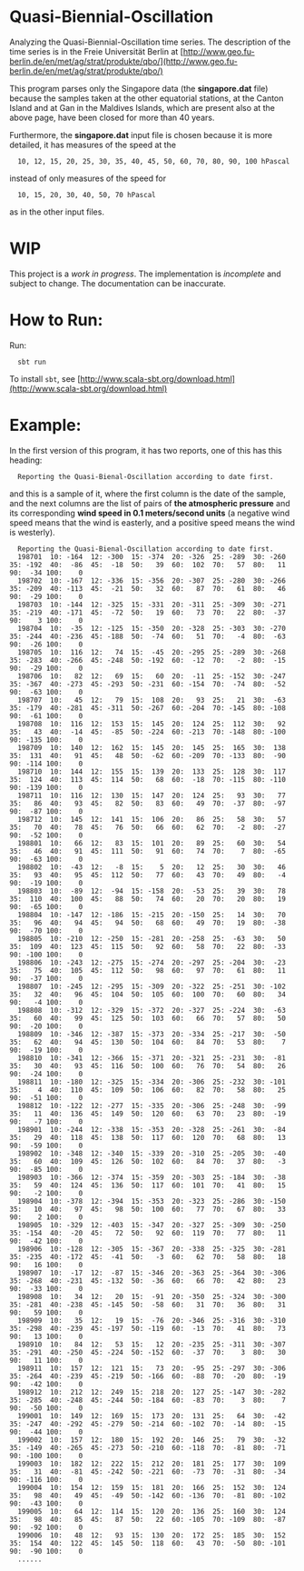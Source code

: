 # Quasi-Biennial-Oscillation

Analyzing the Quasi-Biennial-Oscillation time series. The description of the time series is in the
Freie Universität Berlin at
[http://www.geo.fu-berlin.de/en/met/ag/strat/produkte/qbo/](http://www.geo.fu-berlin.de/en/met/ag/strat/produkte/qbo/)

This program parses only the Singapore data (the **singapore.dat** file) because the samples taken
at the other equatorial stations, at the Canton Island and at Gan in the Maldives Islands, which are
present also at the above page, have been closed for more than 40 years.

Furthermore, the **singapore.dat** input file is chosen because it is more detailed, it has measures
of the speed at the

      10, 12, 15, 20, 25, 30, 35, 40, 45, 50, 60, 70, 80, 90, 100 hPascal

instead of only measures of the speed for

      10, 15, 20, 30, 40, 50, 70 hPascal

as in the other input files.

# WIP

This project is a *work in progress*. The implementation is *incomplete* and subject to change. The documentation can be inaccurate.

# How to Run:

Run:

      sbt run

To install `sbt`, see [http://www.scala-sbt.org/download.html](http://www.scala-sbt.org/download.html)

# Example:

In the first version of this program, it has two reports, one of this has this heading:

      Reporting the Quasi-Bienal-Oscillation according to date first.

and this is a sample of it, where the first column is the date of the sample, and the next columns are the list of pairs of **the atmospheric pressure** and its corresponding **wind speed in 0.1 meters/second units** (a negative wind speed means that the wind is easterly, and a positive speed means the wind is westerly).

      Reporting the Quasi-Bienal-Oscillation according to date first.
      198701  10: -164  12: -300  15: -374  20: -326  25: -289  30: -260  35: -192  40:  -86  45:  -18  50:   39  60:  102  70:   57  80:   11  90:  -34 100:    0
      198702  10: -167  12: -336  15: -356  20: -307  25: -280  30: -266  35: -209  40: -113  45:  -21  50:   32  60:   87  70:   61  80:   46  90:  -29 100:    0
      198703  10: -144  12: -325  15: -331  20: -311  25: -309  30: -271  35: -219  40: -171  45:  -72  50:   19  60:   73  70:   22  80:  -37  90:    3 100:    0
      198704  10:  -35  12: -125  15: -350  20: -328  25: -303  30: -270  35: -244  40: -236  45: -188  50:  -74  60:   51  70:   -4  80:  -63  90:  -26 100:    0
      198705  10:  116  12:   74  15:  -45  20: -295  25: -289  30: -268  35: -283  40: -266  45: -248  50: -192  60:  -12  70:   -2  80:  -15  90:  -29 100:    0
      198706  10:   82  12:   69  15:   60  20:  -11  25: -152  30: -247  35: -367  40: -273  45: -293  50: -231  60: -154  70:  -74  80:  -52  90:  -63 100:    0
      198707  10:   45  12:   79  15:  108  20:   93  25:   21  30:  -63  35: -179  40: -281  45: -311  50: -267  60: -204  70: -145  80: -108  90:  -61 100:    0
      198708  10:  116  12:  153  15:  145  20:  124  25:  112  30:   92  35:   43  40:  -14  45:  -85  50: -224  60: -213  70: -148  80: -100  90: -135 100:    0
      198709  10:  140  12:  162  15:  145  20:  145  25:  165  30:  138  35:  131  40:   91  45:   48  50:  -62  60: -209  70: -133  80:  -90  90: -114 100:    0
      198710  10:  144  12:  155  15:  139  20:  133  25:  128  30:  117  35:  124  40:  113  45:  114  50:   68  60:  -18  70: -115  80: -110  90: -139 100:    0
      198711  10:  116  12:  130  15:  147  20:  124  25:   93  30:   77  35:   86  40:   93  45:   82  50:   83  60:   49  70:  -37  80:  -97  90:  -87 100:    0
      198712  10:  145  12:  141  15:  106  20:   86  25:   58  30:   57  35:   70  40:   78  45:   76  50:   66  60:   62  70:   -2  80:  -27  90:  -52 100:    0
      198801  10:   66  12:   83  15:  101  20:   89  25:   60  30:   54  35:   46  40:   91  45:  111  50:   91  60:   74  70:    7  80:  -65  90:  -63 100:    0
      198802  10:  -43  12:   -8  15:    5  20:   12  25:   30  30:   46  35:   93  40:   95  45:  112  50:   77  60:   43  70:   49  80:   -4  90:  -19 100:    0
      198803  10:  -89  12:  -94  15: -158  20:  -53  25:   39  30:   78  35:  110  40:  100  45:   88  50:   74  60:   20  70:   20  80:   19  90:  -65 100:    0
      198804  10: -147  12: -186  15: -215  20: -150  25:   14  30:   70  35:   96  40:   94  45:   94  50:   68  60:   49  70:   19  80:  -38  90:  -70 100:    0
      198805  10: -210  12: -250  15: -281  20: -258  25:  -63  30:   50  35:  109  40:  123  45:  115  50:   92  60:   58  70:   22  80:  -33  90: -100 100:    0
      198806  10: -243  12: -275  15: -274  20: -297  25: -204  30:  -23  35:   75  40:  105  45:  112  50:   98  60:   97  70:   61  80:   11  90:  -37 100:    0
      198807  10: -245  12: -295  15: -309  20: -322  25: -251  30: -102  35:   32  40:   96  45:  104  50:  105  60:  100  70:   60  80:   34  90:   -4 100:    0
      198808  10: -312  12: -329  15: -372  20: -327  25: -224  30:  -63  35:   60  40:   99  45:  125  50:  103  60:   66  70:   57  80:   50  90:  -20 100:    0
      198809  10: -346  12: -387  15: -373  20: -334  25: -217  30:  -50  35:   62  40:   94  45:  130  50:  104  60:   84  70:   53  80:    7  90:  -19 100:    0
      198810  10: -341  12: -366  15: -371  20: -321  25: -231  30:  -81  35:   30  40:   93  45:  116  50:  100  60:   76  70:   54  80:   26  90:  -24 100:    0
      198811  10: -180  12: -325  15: -334  20: -306  25: -232  30: -101  35:    4  40:  110  45:  109  50:  106  60:   82  70:   58  80:   25  90:  -51 100:    0
      198812  10: -122  12: -277  15: -335  20: -306  25: -248  30:  -99  35:   11  40:  136  45:  149  50:  120  60:   63  70:   23  80:  -19  90:   -7 100:    0
      198901  10: -244  12: -338  15: -353  20: -328  25: -261  30:  -84  35:   29  40:  118  45:  138  50:  117  60:  120  70:   68  80:   13  90:  -59 100:    0
      198902  10: -348  12: -340  15: -339  20: -310  25: -205  30:  -40  35:   60  40:  109  45:  126  50:  102  60:   84  70:   37  80:   -3  90:  -85 100:    0
      198903  10: -366  12: -374  15: -359  20: -303  25: -184  30:  -38  35:   59  40:  124  45:  136  50:  117  60:  101  70:   41  80:   15  90:   -2 100:    0
      198904  10: -378  12: -394  15: -353  20: -323  25: -286  30: -150  35:   10  40:   97  45:   98  50:  100  60:   77  70:   67  80:   33  90:    2 100:    0
      198905  10: -329  12: -403  15: -347  20: -327  25: -309  30: -250  35: -154  40:  -20  45:   72  50:   92  60:  119  70:   77  80:   11  90:  -42 100:    0
      198906  10: -128  12: -305  15: -367  20: -338  25: -325  30: -281  35: -235  40: -172  45:  -41  50:   -3  60:   62  70:   58  80:   18  90:   16 100:    0
      198907  10:  -17  12:  -87  15: -346  20: -363  25: -364  30: -306  35: -268  40: -231  45: -132  50:  -36  60:   66  70:   42  80:   23  90:  -33 100:    0
      198908  10:   34  12:   20  15:  -91  20: -350  25: -324  30: -300  35: -281  40: -238  45: -145  50:  -58  60:   31  70:   36  80:   31  90:   59 100:    0
      198909  10:   35  12:   19  15:  -76  20: -346  25: -316  30: -310  35: -298  40: -239  45: -197  50: -119  60:  -13  70:   41  80:   73  90:   13 100:    0
      198910  10:   84  12:   53  15:   12  20: -235  25: -311  30: -307  35: -291  40: -250  45: -224  50: -152  60:  -37  70:    3  80:   30  90:   11 100:    0
      198911  10:  157  12:  121  15:   73  20:  -95  25: -297  30: -306  35: -264  40: -239  45: -219  50: -166  60:  -88  70:  -20  80:  -19  90:  -42 100:    0
      198912  10:  212  12:  249  15:  218  20:  127  25: -147  30: -282  35: -285  40: -248  45: -244  50: -184  60:  -83  70:    3  80:    7  90:  -50 100:    0
      199001  10:  149  12:  169  15:  173  20:  131  25:   64  30:  -42  35: -247  40: -292  45: -279  50: -214  60: -102  70:  -14  80:  -15  90:  -44 100:    0
      199002  10:  157  12:  180  15:  192  20:  146  25:   79  30:  -32  35: -149  40: -265  45: -273  50: -210  60: -118  70:  -81  80:  -71  90: -100 100:    0
      199003  10:  182  12:  222  15:  212  20:  181  25:  177  30:  109  35:   31  40:  -81  45: -242  50: -221  60:  -73  70:  -31  80:  -34  90: -116 100:    0
      199004  10:  154  12:  159  15:  181  20:  166  25:  152  30:  124  35:   98  40:   49  45:  -49  50: -142  60: -136  70:  -81  80: -102  90:  -43 100:    0
      199005  10:   64  12:  114  15:  120  20:  136  25:  160  30:  124  35:   98  40:   85  45:   87  50:   22  60: -105  70: -109  80:  -87  90:  -92 100:    0
      199006  10:   48  12:   93  15:  130  20:  172  25:  185  30:  152  35:  154  40:  122  45:  145  50:  118  60:   43  70:  -50  80: -101  90:  -90 100:    0
      ......
